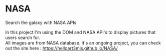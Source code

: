 # NASA
Search the galaxy with NASA APIs

In this project I'm using the DOM and NASA API's to display pictures that users search for.  
All images are from NASA database.
It's an ongoing project, you can check out the site here : https://helloart3mis.github.io/NASA/
